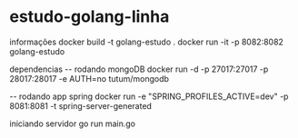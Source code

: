 # estudo-golang-linha

informações
docker build -t golang-estudo .
docker run -it -p 8082:8082 golang-estudo

dependencias 
-- rodando mongoDB
docker run -d -p 27017:27017 -p 28017:28017 -e AUTH=no tutum/mongodb

-- rodando app spring
docker run -e "SPRING_PROFILES_ACTIVE=dev" -p 8081:8081 -t spring-server-generated

iniciando servidor
go run main.go
